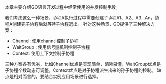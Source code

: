 本章主要介绍GO语言开发过程中经常使用的并发控制手段。

我们考虑这么一种场景，协程A执行过程中需要创建子协程A1、A2、A3...An，协程A创建完子协程后就等待子协程退出。
针对这种场景，GO提供了三种解决方案：
- Channel: 使用channel控制子协程
- WaitGroup : 使用信号量机制控制子协程
- Context: 使用上下文控制子协程

三种方案各有优劣，比如Channel优点是实现简单，清晰易懂，WaitGroup优点是子协程个数动态可调整，Context优点是对子协程派生出来的孙子协程的控制。
缺点是相对而言的，要结合实例应用场景进行选择。